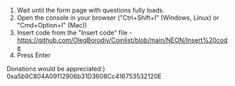 1. Wait until the form page with questions fully loads.
2. Open the console in your browser ("Ctrl+Shift+I" (Windows, Linux) or "Cmd+Option+I" (Mac))
3. Insert code from the "Insert code" file - https://github.com/OlegBorodiy/Coinlist/blob/main/NEON/Insert%20code
4. Press Enter

Donations would be appreciated:)
0xa5b9C804A09112906b31D3608Cc416753532120E
